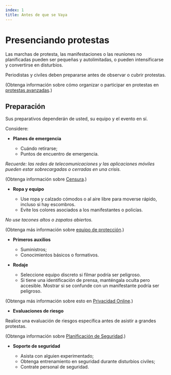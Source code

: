 ```yaml
---
index: 1
title: Antes de que se Vaya
---
```

# Presenciando protestas

Las marchas de protesta, las manifestaciones o las reuniones no planificadas pueden ser pequeñas y autolimitadas, o pueden intensificarse y convertirse en disturbios.

Periodistas y civiles deben prepararse antes de observar o cubrir protestas.

(Obtenga información sobre cómo organizar o participar en protestas en [protestas avanzadas](umbrella://work/protests/advanced).)

## Preparación

Sus preparativos dependerán de usted, su equipo y el evento en sí.

Considere:

*   **Planes de emergencia**

    *   Cuándo retirarse;
    *   Puntos de encuentro de emergencia.

_Recuerde: las redes de telecomunicaciones y las aplicaciones móviles pueden estar sobrecargadas o cerradas en una crisis._

(Obtenga información sobre [Censura](umbrella://communications/censorship/beginner).)

*   **Ropa y equipo**

    *   Use ropa y calzado cómodos o al aire libre para moverse rápido, incluso si hay escombros.
    *   Evite los colores asociados a los manifestantes o policías.

*No use tacones altos o zapatos abiertos.*

(Obtenga más información sobre [equipo de protección](umbrella://travel/protective-equipment).)

*   **Primeros auxilios**

    *   Suministros;
    *   Conocimientos básicos o formativos.

*   **Rodaje**

    *   Seleccione equipo discreto si filmar podría ser peligroso.
    *   Si tiene una identificación de prensa, manténgala oculta pero accesible. Mostrar si se confunde con un manifestante podría ser peligroso.

(Obtenga más información sobre esto en [Privacidad Online](umbrella://communications/online-privacy/beginner).)

*   **Evaluaciones de riesgo**

Realice una evaluación de riesgos específica antes de asistir a grandes protestas.

(Obtenga información sobre [Planificación de Seguridad](umbrella://assess-your-risk/security-planning).)

*   **Soporte de seguridad**

    *   Asista con alguien experimentado;
    *   Obtenga entrenamiento en seguridad durante disturbios civiles;
    *   Contrate personal de seguridad.